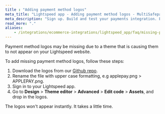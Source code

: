 ```yaml
---
title : "Adding payment method logos"
meta_title: "Lightspeed app - Adding payment method logos - MultiSafepay Docs"
meta_description: "Sign up. Build and test your payments integration. Explore our products and services. Use our API reference, SDKs, and wrappers. Get support."
read_more: "."
aliases:
    - /integrations/ecommerce-integrations/lightspeed_app/faq/missing-payment-method-logos/
---
```


Payment method logos may be missing due to a theme that is causing them to not appear on your Lightspeed website. 

To add missing payment method logos, follow these steps:

1. Download the logos from our [Github repo](https://github.com/MultiSafepay/MultiSafepay-icons).
2. Rename the file with upper case formatting, e.g applepay.png > APPLEPAY.png.
3. Sign in to your Lightspeed app.
4. Go to **Design** > **Theme editor** > **Advanced** > **Edit code** > **Assets**, and drop in the logos.  

The logos won't appear instantly. It takes a little time.

